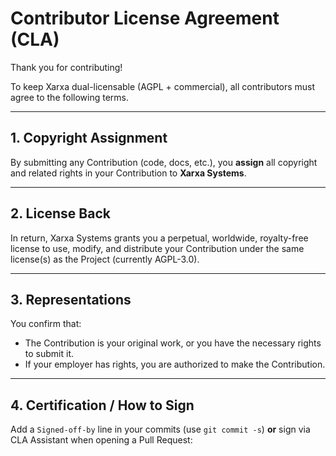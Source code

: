 # Contributor License Agreement (CLA)

Thank you for contributing!

To keep Xarxa dual-licensable (AGPL + commercial), all contributors must agree to the following terms.

---

## 1. Copyright Assignment
By submitting any Contribution (code, docs, etc.), you **assign** all copyright
and related rights in your Contribution to **Xarxa Systems**.

---

## 2. License Back
In return, Xarxa Systems grants you a perpetual, worldwide, royalty-free license
to use, modify, and distribute your Contribution under the same license(s) as the
Project (currently AGPL-3.0).

---

## 3. Representations
You confirm that:
- The Contribution is your original work, or you have the necessary rights to submit it.
- If your employer has rights, you are authorized to make the Contribution.

---

## 4. Certification / How to Sign
Add a `Signed-off-by` line in your commits (use `git commit -s`) **or**
sign via CLA Assistant when opening a Pull Request:

